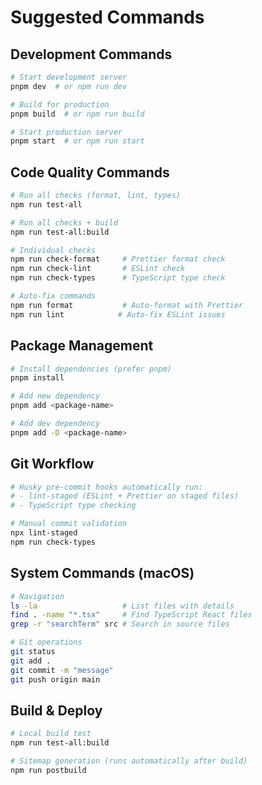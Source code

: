 # Suggested Commands

## Development Commands
```bash
# Start development server
pnpm dev  # or npm run dev

# Build for production
pnpm build  # or npm run build

# Start production server
pnpm start  # or npm run start
```

## Code Quality Commands
```bash
# Run all checks (format, lint, types)
npm run test-all

# Run all checks + build
npm run test-all:build

# Individual checks
npm run check-format     # Prettier format check
npm run check-lint       # ESLint check
npm run check-types      # TypeScript type check

# Auto-fix commands
npm run format           # Auto-format with Prettier
npm run lint            # Auto-fix ESLint issues
```

## Package Management
```bash
# Install dependencies (prefer pnpm)
pnpm install

# Add new dependency
pnpm add <package-name>

# Add dev dependency
pnpm add -D <package-name>
```

## Git Workflow
```bash
# Husky pre-commit hooks automatically run:
# - lint-staged (ESLint + Prettier on staged files)
# - TypeScript type checking

# Manual commit validation
npx lint-staged
npm run check-types
```

## System Commands (macOS)
```bash
# Navigation
ls -la                   # List files with details
find . -name "*.tsx"     # Find TypeScript React files
grep -r "searchTerm" src # Search in source files

# Git operations
git status
git add .
git commit -m "message"
git push origin main
```

## Build & Deploy
```bash
# Local build test
npm run test-all:build

# Sitemap generation (runs automatically after build)
npm run postbuild
```